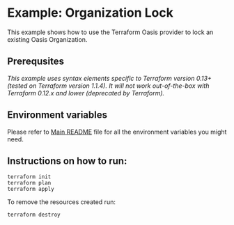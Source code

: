 # Example: Organization Lock

This example shows how to use the Terraform Oasis provider to lock an existing Oasis Organization.  

## Prerequsites

*This example uses syntax elements specific to Terraform version 0.13+ (tested on Terraform version 1.1.4).
It will not work out-of-the-box with Terraform 0.12.x and lower (deprecated by Terraform).*

## Environment variables
Please refer to [Main README](../../README.md) file for all the environment variables you might need. 

## Instructions on how to run:
```
terraform init
terraform plan
terraform apply
```

To remove the resources created run:
```
terraform destroy
``` 